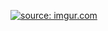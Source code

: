 <a href="http://imgur.com/i1cgm3c"><img src="http://i.imgur.com/i1cgm3c.png" title="source: imgur.com" /></a>
